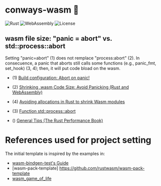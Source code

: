 # conways-wasm &#129408;

![Rust](https://img.shields.io/badge/-Rust-B7410E?logo=rust&logoColor=28282B&labelColor=white)
![WebAssembly](https://img.shields.io/badge/-WebAssembly-393939?logo=webassembly&logoColor=654FF0&labelColor=white)
![License](https://img.shields.io/badge/license-MIT-blue)

## wasm file size: "panic = abort" vs. std::process::abort

Setting "panic=abort" (1) does not remplace "process:abort" (2). In consecuence, a panic that aborts still calls some functions (e.g., panic_fmt, set_hook) (3, 4); then, it will put code bload on the wasm.

- (1) [Build configuration: Abort on panic!](https://nnethercote.github.io/perf-book/build-configuration.html#abort-on-panic)
- (2) [Shrinking .wasm Code Size: Avoid Panicking (Rust and WebAssembly)](https://rustwasm.github.io/docs/book/reference/code-size.html#avoid-panicking)
- (4) [Avoiding allocations in Rust to shrink Wasm modules](https://www.reddit.com/r/rust/comments/xxvwyy/avoiding_allocations_in_rust_to_shrink_wasm/)
- (3) [Function std::process::abort](https://doc.rust-lang.org/std/process/fn.abort.html)

- () [General Tips (The Rust Performance Book)](https://nnethercote.github.io/perf-book/general-tips.html)

# References used for project setting

The initial template is inspired by the examples in:

- [wasm-bindgen-test's Guide](https://rustwasm.github.io/wasm-bindgen/wasm-bindgen-test/usage.html)
- [wasm-pack-template] https://github.com/rustwasm/wasm-pack-template
- [wasm_game_of_life](https://github.com/rustwasm/wasm_game_of_life)
